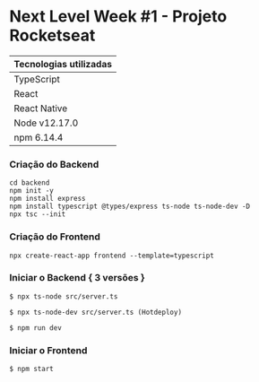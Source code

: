 # Next Level Week #1 - Projeto Rocketseat


|Tecnologias utilizadas  |
|---------|
|TypeScript     |
|React     |
|React Native    |
|Node v12.17.0     |
|npm  6.14.4     |


### Criação do Backend
```
cd backend
npm init -y 
npm install express
npm install typescript @types/express ts-node ts-node-dev -D
npx tsc --init
```

### Criação do Frontend
```
npx create-react-app frontend --template=typescript 
```

### Iniciar o Backend { 3 versões }
```
$ npx ts-node src/server.ts 
```

```
$ npx ts-node-dev src/server.ts (Hotdeploy) 
```

```
$ npm run dev 
```

### Iniciar o Frontend

```
$ npm start
```
